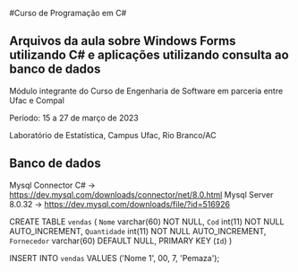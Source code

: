#Curso de Programação em C#
## Arquivos da aula sobre Windows Forms utilizando C# e aplicações utilizando consulta ao banco de dados

Módulo integrante do Curso de Engenharia de Software em parceria entre Ufac e Compal

Período: 15 a 27 de março de 2023

Laboratório de Estatística, Campus Ufac, Rio Branco/AC

## Banco de dados

Mysql Connector C# -> https://dev.mysql.com/downloads/connector/net/8.0.html
Mysql Server 8.0.32 -> https://dev.mysql.com/downloads/file/?id=516926

CREATE TABLE `vendas` (
  `Nome` varchar(60) NOT NULL,
  `Cod` int(11) NOT NULL AUTO_INCREMENT,
  `Quantidade` int(11) NOT NULL AUTO_INCREMENT,
  `Fornecedor` varchar(60) DEFAULT NULL,
  PRIMARY KEY (`Id`)
)

INSERT INTO `vendas` VALUES
('Nome 1', 00, 7, 'Pemaza');

